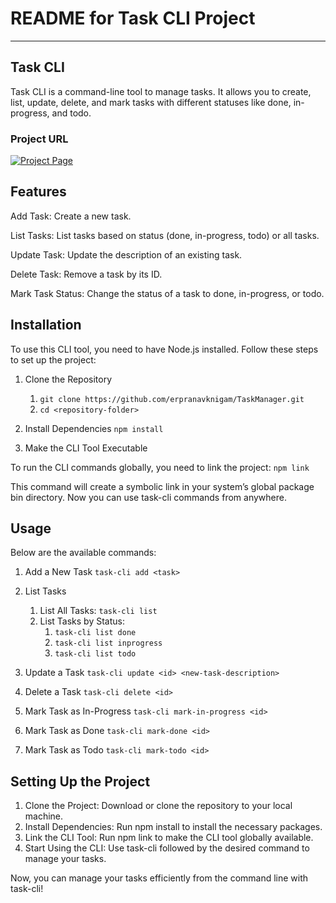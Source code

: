 
# README for Task CLI Project

---------------------------------------------

## Task CLI

Task CLI is a command-line tool to manage tasks. It allows you to create, list, update, delete, and mark tasks with different statuses like done, in-progress, and todo.

### Project URL
[![Project Page](https://img.shields.io/badge/Project%20Page-Click%20Here-brightgreen)](https://github.com/erpranavknigam/TaskManager)

## Features

Add Task: Create a new task.

List Tasks: List tasks based on status (done, in-progress, todo) or all tasks.

Update Task: Update the description of an existing task.

Delete Task: Remove a task by its ID.

Mark Task Status: Change the status of a task to done, in-progress, or todo.

## Installation

To use this CLI tool, you need to have Node.js installed. Follow these steps to set up the project:

1. Clone the Repository
    1. `git clone https://github.com/erpranavknigam/TaskManager.git`
    2. `cd <repository-folder>`

2. Install Dependencies
    `npm install`

3. Make the CLI Tool Executable


To run the CLI commands globally, you need to link the project:
    `npm link`

This command will create a symbolic link in your system’s global package bin directory. Now you can use task-cli commands from anywhere.

## Usage

Below are the available commands:

1. Add a New Task
    `task-cli add <task>`

2. List Tasks
    1. List All Tasks:
        `task-cli list`
    2. List Tasks by Status:
        1. `task-cli list done`
        2. `task-cli list inprogress`
        3. `task-cli list todo`

3. Update a Task
    `task-cli update <id> <new-task-description>`

4. Delete a Task
    `task-cli delete <id>`

5. Mark Task as In-Progress
    `task-cli mark-in-progress <id>`

6. Mark Task as Done
    `task-cli mark-done <id>`

7. Mark Task as Todo
    `task-cli mark-todo <id>`


## Setting Up the Project

1. Clone the Project: Download or clone the repository to your local machine.
2. Install Dependencies: Run npm install to install the necessary packages.
3. Link the CLI Tool: Run npm link to make the CLI tool globally available.
4. Start Using the CLI: Use task-cli followed by the desired command to manage your tasks.

Now, you can manage your tasks efficiently from the command line with task-cli!